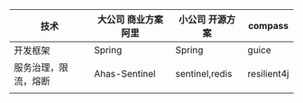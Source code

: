| 技术 | 大公司 商业方案 阿里 | 小公司 开源方案 | compass     |
| -------------------- | -------------------- | --------------- | ----------- |
| 开发框架  | Spring               | Spring          | guice       |
| 服务治理，限流，熔断 | Ahas-Sentinel        | sentinel,redis  | resilient4j |
|                      |                      |                 |             |
 

 